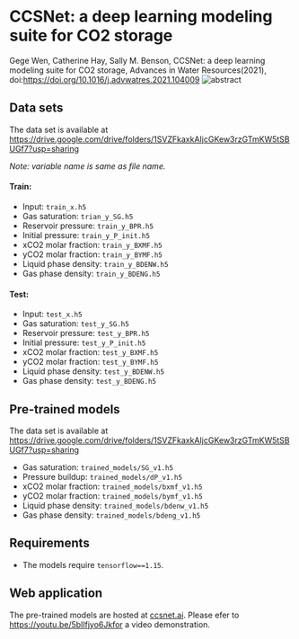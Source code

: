 # CCSNet: a deep learning modeling suite for CO2 storage

Gege Wen, Catherine Hay, Sally M. Benson, CCSNet: a deep learning modeling suite for CO2 storage, Advances in Water Resources(2021), doi:https://doi.org/10.1016/j.advwatres.2021.104009
![abstract](https://user-images.githubusercontent.com/34537648/127579929-acdcca8c-0123-4375-aa8b-42eaf1252022.jpg)


## Data sets

The data set is available at https://drive.google.com/drive/folders/1SVZFkaxkAIjcGKew3rzGTmKW5tSBUGf7?usp=sharing 

*Note: variable name is same as file name.*

#### Train:
- Input: `train_x.h5`
- Gas saturation: `trian_y_SG.h5` 
- Reservoir pressure: `train_y_BPR.h5`
- Initial pressure: `train_y_P_init.h5`
- xCO2 molar fraction: `train_y_BXMF.h5`
- yCO2 molar fraction: `train_y_BYMF.h5`
- Liquid phase density: `train_y_BDENW.h5`
- Gas phase density: `train_y_BDENG.h5`

#### Test:
- Input: `test_x.h5`
- Gas saturation: `test_y_SG.h5` 
- Reservoir pressure: `test_y_BPR.h5`
- Initial pressure: `test_y_P_init.h5`
- xCO2 molar fraction: `test_y_BXMF.h5`
- yCO2 molar fraction: `test_y_BYMF.h5`
- Liquid phase density: `test_y_BDENW.h5`
- Gas phase density: `test_y_BDENG.h5`

## Pre-trained models

The data set is available at https://drive.google.com/drive/folders/1SVZFkaxkAIjcGKew3rzGTmKW5tSBUGf7?usp=sharing 

- Gas saturation: `trained_models/SG_v1.h5` 
- Pressure buildup: `trained_models/dP_v1.h5`
- xCO2 molar fraction: `trained_models/bxmf_v1.h5`
- yCO2 molar fraction: `trained_models/bymf_v1.h5`
- Liquid phase density: `trained_models/bdenw_v1.h5`
- Gas phase density: `trained_models/bdeng_v1.h5`

## Requirements
- The models require `tensorflow==1.15`.

## Web application

The pre-trained models are hosted at [ccsnet.ai](ccsnet.ai). 
Please efer to https://youtu.be/5bIlfjyo6Jkfor a video demonstration.
